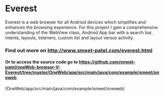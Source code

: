# Everest
Everest is a web browser for all Andriod devices which simplifies and enhances the browsing experience. 
For this project I gain a comprehensive understanding of the WebView class, Android App bar with a search bar, intents, layouts, listeners, custom list and layout versus activity.

### Find out more on http://www.smeet-patel.com/everest.html

#### Or to access the source code go to https://github.com/smeet-patel/oneWeb-browser-V-Everest/tree/master/OneWeb/app/src/main/java/com/example/smeet/oneweb
(OneWeb/app/src/main/java/com/example/smeet/oneweb)
